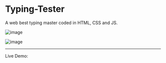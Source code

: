 # Typing-Tester
A web best typing master coded in HTML, CSS and JS.

![image](https://github.com/DevFreAkeD/Typing-Tester/assets/32740788/89a62613-b861-4ee9-924d-b0d75f4c43ff)

![image](https://github.com/DevFreAkeD/Typing-Tester/assets/32740788/7b6ec63b-510b-4ca8-bc8c-147e2b881712)
<hr>
Live Demo: <a href="https://typing-tester-seven.vercel.app/>Click Here</a>

